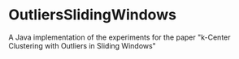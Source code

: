 # OutliersSlidingWindows
A Java implementation of the experiments for the paper "k-Center Clustering with Outliers in Sliding Windows"

